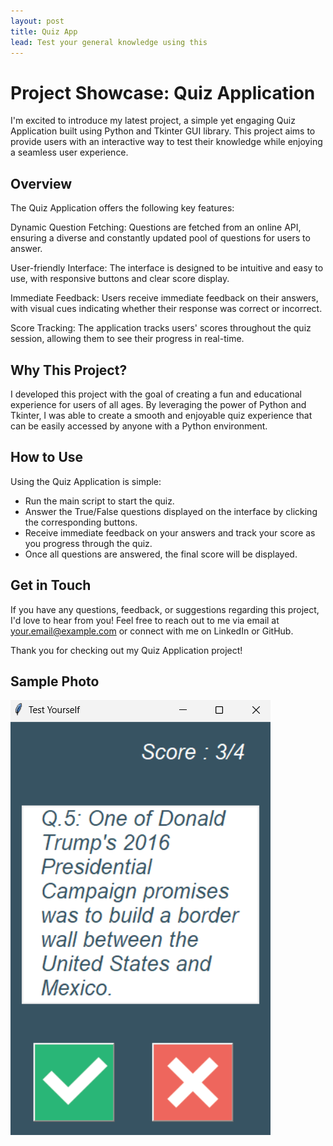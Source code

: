 ```yaml
---
layout: post
title: Quiz App
lead: Test your general knowledge using this 
---
```

# Project Showcase: Quiz Application
I'm excited to introduce my latest project, a simple yet engaging Quiz Application built using Python and Tkinter GUI library. 
This project aims to provide users with an interactive way to test their knowledge while enjoying a seamless user experience.

## Overview
The Quiz Application offers the following key features:

Dynamic Question Fetching: Questions are fetched from an online API, ensuring a diverse and constantly updated pool of questions for users to answer.

User-friendly Interface: The interface is designed to be intuitive and easy to use, with responsive buttons and clear score display.

Immediate Feedback: Users receive immediate feedback on their answers, with visual cues indicating whether their response was correct or incorrect.

Score Tracking: The application tracks users' scores throughout the quiz session, allowing them to see their progress in real-time.

## Why This Project?
I developed this project with the goal of creating a fun and educational experience for users of all ages. By leveraging the power of Python and Tkinter, I was able to create a smooth and enjoyable quiz experience that can be easily accessed by anyone with a Python environment.

## How to Use
Using the Quiz Application is simple:

* Run the main script to start the quiz.
* Answer the True/False questions displayed on the interface by clicking the corresponding buttons.
* Receive immediate feedback on your answers and track your score as you progress through the quiz.
* Once all questions are answered, the final score will be displayed.


## Get in Touch
If you have any questions, feedback, or suggestions regarding this project, I'd love to hear from you! Feel free to reach out to me via email at your.email@example.com or connect with me on LinkedIn or GitHub.

Thank you for checking out my Quiz Application project!

## Sample Photo
![Quiz App](/assets/jpg/quiz.png)